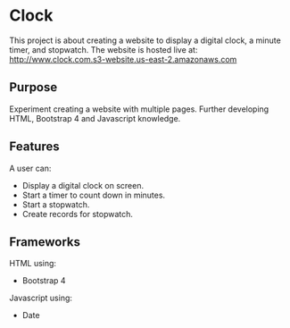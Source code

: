 # Clock

This project is about creating a website to display a digital clock, a minute timer, and stopwatch. The website is hosted live at: http://www.clock.com.s3-website.us-east-2.amazonaws.com 

## Purpose

Experiment creating a website with multiple pages. Further developing HTML, Bootstrap 4 and Javascript knowledge.

## Features

A user can:
- Display a digital clock on screen.
- Start a timer to count down in minutes.
- Start a stopwatch.
- Create records for stopwatch.

## Frameworks

HTML using:
- Bootstrap 4

Javascript using:
- Date

